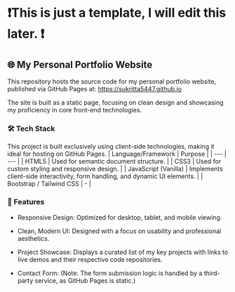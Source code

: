 # ❗This is just a template, I will edit this later. ❗
## 🌐 My Personal Portfolio Website
This repository hosts the source code for my personal portfolio website, published via GitHub Pages at: https://sukritta5447.github.io

The site is built as a static page, focusing on clean design and showcasing my proficiency in core front-end technologies.

### 🛠️ Tech Stack
This project is built exclusively using client-side technologies, making it ideal for hosting on GitHub Pages.
| Language/Framework | Purpose |
| --- | --- |
| HTML5 |	Used for semantic document structure. |
| CSS3 |	Used for custom styling and responsive design. |
| JavaScript (Vanilla) |	Implements client-side interactivity, form handling, and dynamic UI elements. |
| Bootstrap / Tailwind CSS | - |

### 🚀 Features
- Responsive Design: Optimized for desktop, tablet, and mobile viewing.

- Clean, Modern UI: Designed with a focus on usability and professional aesthetics.

- Project Showcase: Displays a curated list of my key projects with links to live demos and their respective code repositories.

- Contact Form: (Note: The form submission logic is handled by a third-party service, as GitHub Pages is static.)
